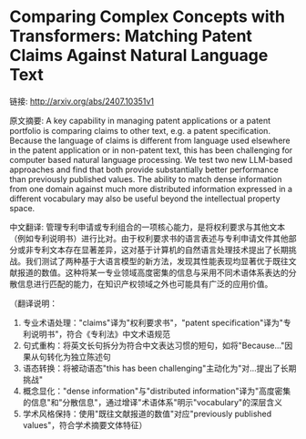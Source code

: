 # Comparing Complex Concepts with Transformers: Matching Patent Claims Against Natural Language Text

链接: http://arxiv.org/abs/2407.10351v1

原文摘要:
A key capability in managing patent applications or a patent portfolio is
comparing claims to other text, e.g. a patent specification. Because the
language of claims is different from language used elsewhere in the patent
application or in non-patent text, this has been challenging for computer based
natural language processing. We test two new LLM-based approaches and find that
both provide substantially better performance than previously published values.
The ability to match dense information from one domain against much more
distributed information expressed in a different vocabulary may also be useful
beyond the intellectual property space.

中文翻译:
管理专利申请或专利组合的一项核心能力，是将权利要求与其他文本（例如专利说明书）进行比对。由于权利要求书的语言表述与专利申请文件其他部分或非专利文本存在显著差异，这对基于计算机的自然语言处理技术提出了长期挑战。我们测试了两种基于大语言模型的新方法，发现其性能表现均显著优于既往文献报道的数值。这种将某一专业领域高度密集的信息与采用不同术语体系表达的分散信息进行匹配的能力，在知识产权领域之外也可能具有广泛的应用价值。

（翻译说明：
1. 专业术语处理："claims"译为"权利要求书"，"patent specification"译为"专利说明书"，符合《专利法》中文术语规范
2. 句式重构：将英文长句拆分为符合中文表达习惯的短句，如将"Because..."因果从句转化为独立陈述句
3. 语态转换：将被动语态"this has been challenging"主动化为"对...提出了长期挑战"
4. 概念显化："dense information"与"distributed information"译为"高度密集的信息"和"分散信息"，通过增译"术语体系"明示"vocabulary"的深层含义
5. 学术风格保持：使用"既往文献报道的数值"对应"previously published values"，符合学术摘要文体特征）
